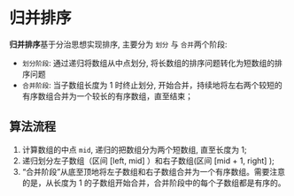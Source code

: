 # 归并排序

**归并排序**基于分治思想实现排序, 主要分为 `划分` 与 `合并`两个阶段:

- `划分阶段`: 通过递归将数组从中点划分, 将长数组的排序问题转化为短数组的排序问题
- `合并阶段`: 当子数组长度为 1 时终止划分, 开始合并，持续地将左右两个较短的有序数组合并为一个较长的有序数组，直至结束；

## 算法流程

1. 计算数组的中点 `mid`, 递归的把数组分为两个短数组, 直至长度为 1;
2. 递归划分左子数组（区间 [left, mid] ）和右子数组(区间 [mid + 1, right] );
3. “合并阶段”从底至顶地将左子数组和右子数组合并为一个有序数组。需要注意的是，从长度为 1 的子数组开始合并，合并阶段中的每个子数组都是有序的。